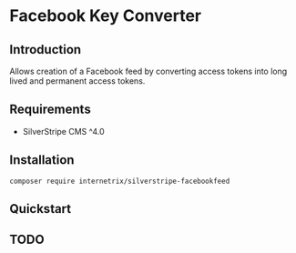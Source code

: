 # Facebook Key Converter


## Introduction

Allows creation of a Facebook feed by converting access tokens into long lived and permanent access tokens. 

## Requirements
* SilverStripe CMS ^4.0

## Installation

```
composer require internetrix/silverstripe-facebookfeed
```


## Quickstart


## TODO